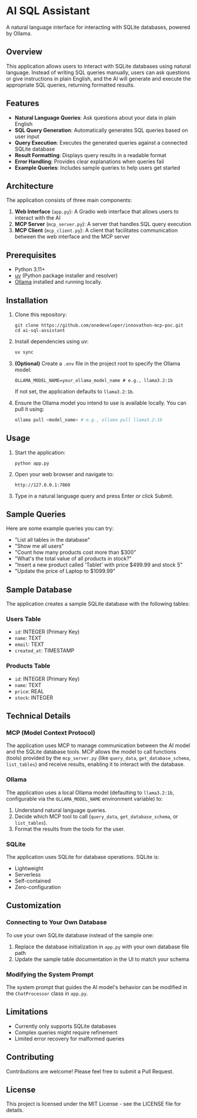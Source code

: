 # AI SQL Assistant

A natural language interface for interacting with SQLite databases, powered by Ollama.

## Overview

This application allows users to interact with SQLite databases using natural language. Instead of writing SQL queries manually, users can ask questions or give instructions in plain English, and the AI will generate and execute the appropriate SQL queries, returning formatted results.

## Features

- **Natural Language Queries**: Ask questions about your data in plain English
- **SQL Query Generation**: Automatically generates SQL queries based on user input
- **Query Execution**: Executes the generated queries against a connected SQLite database
- **Result Formatting**: Displays query results in a readable format
- **Error Handling**: Provides clear explanations when queries fail
- **Example Queries**: Includes sample queries to help users get started

## Architecture

The application consists of three main components:

1. **Web Interface** (`app.py`): A Gradio web interface that allows users to interact with the AI
2. **MCP Server** (`mcp_server.py`): A server that handles SQL query execution
3. **MCP Client** (`mcp_client.py`): A client that facilitates communication between the web interface and the MCP server

## Prerequisites

- Python 3.11+
- [uv](https://github.com/astral-sh/uv) (Python package installer and resolver)
- [Ollama](https://ollama.com/) installed and running locally.
## Installation

1. Clone this repository:
   ```
   git clone https://github.com/onedeveloper/innovathon-mcp-poc.git
   cd ai-sql-assistant
   ```

2. Install dependencies using uv:
   ```bash
   uv sync
   ```

3. **(Optional)** Create a `.env` file in the project root to specify the Ollama model:
   ```
   OLLAMA_MODEL_NAME=your_ollama_model_name # e.g., llama3.2:1b
   ```
   If not set, the application defaults to `llama3.2:1b`.

4. Ensure the Ollama model you intend to use is available locally. You can pull it using:
   ```bash
   ollama pull <model_name> # e.g., ollama pull llama3.2:1b
   ```

## Usage

1. Start the application:
   ```
   python app.py
   ```

2. Open your web browser and navigate to:
   ```
   http://127.0.0.1:7860
   ```

3. Type in a natural language query and press Enter or click Submit.

## Sample Queries

Here are some example queries you can try:

- "List all tables in the database"
- "Show me all users"
- "Count how many products cost more than $300"
- "What's the total value of all products in stock?"
- "Insert a new product called 'Tablet' with price $499.99 and stock 5"
- "Update the price of Laptop to $1099.99"

## Sample Database

The application creates a sample SQLite database with the following tables:

### Users Table
- `id`: INTEGER (Primary Key)
- `name`: TEXT
- `email`: TEXT
- `created_at`: TIMESTAMP

### Products Table
- `id`: INTEGER (Primary Key)
- `name`: TEXT
- `price`: REAL
- `stock`: INTEGER

## Technical Details

### MCP (Model Context Protocol)

The application uses MCP to manage communication between the AI model and the SQLite database tools. MCP allows the model to call functions (tools) provided by the `mcp_server.py` (like `query_data`, `get_database_schema`, `list_tables`) and receive results, enabling it to interact with the database.

### Ollama

The application uses a local Ollama model (defaulting to `llama3.2:1b`, configurable via the `OLLAMA_MODEL_NAME` environment variable) to:
1. Understand natural language queries.
2. Decide which MCP tool to call (`query_data`, `get_database_schema`, or `list_tables`).
3. Format the results from the tools for the user.

### SQLite

The application uses SQLite for database operations. SQLite is:
- Lightweight
- Serverless
- Self-contained
- Zero-configuration

## Customization

### Connecting to Your Own Database

To use your own SQLite database instead of the sample one:

1. Replace the database initialization in `app.py` with your own database file path
2. Update the sample table documentation in the UI to match your schema

### Modifying the System Prompt

The system prompt that guides the AI model's behavior can be modified in the `ChatProcessor` class in `app.py`.

## Limitations

- Currently only supports SQLite databases
- Complex queries might require refinement
- Limited error recovery for malformed queries

## Contributing

Contributions are welcome! Please feel free to submit a Pull Request.

## License

This project is licensed under the MIT License - see the LICENSE file for details.
